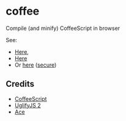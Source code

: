 # coffee

Compile (and minify) CoffeeScript in browser

See:
  - [Here](http://ukoloff.github.io/coffee.ukoloff.tk/),
  - [Here](http://coffee.ukoloff.tk/)
  - Or [here](http://ukoloff.gitlab.io/coffee/) ([secure](https://ukoloff.gitlab.io/coffee/))

## Credits

- [CoffeeScript](http://coffeescript.org/)
- [UglifyJS 2](https://github.com/mishoo/UglifyJS2)
- [Ace](http://ace.c9.io/)
